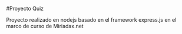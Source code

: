 #Proyecto Quiz

Proyecto realizado en nodejs basado en el framework express.js en el marco de curso de Miriadax.net 
